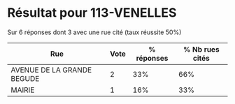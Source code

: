 # Résultat pour 113-VENELLES

Sur 6 réponses dont 3 avec une rue cité (taux réussite 50%)

| Rue | Vote | % réponses | % Nb rues cités|
|-----|------|------------|----------------|
| AVENUE DE LA GRANDE BEGUDE | 2 | 33% | 66%|
| MAIRIE | 1 | 16% | 33%|
